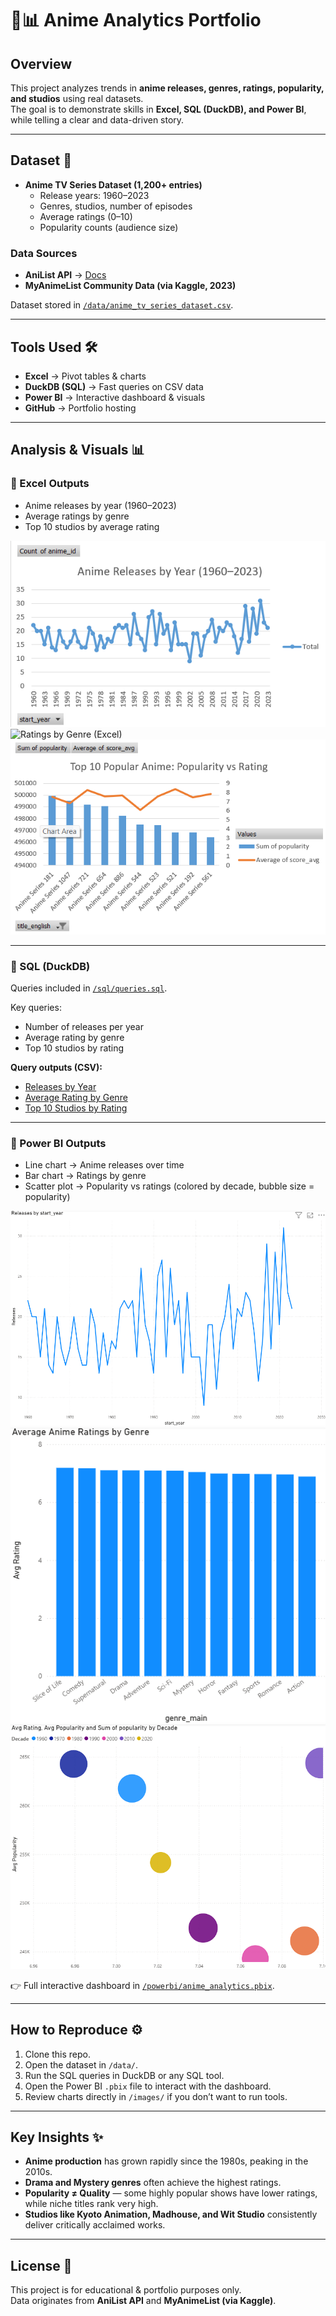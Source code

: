 # 🎥📊 Anime Analytics Portfolio

## Overview  
This project analyzes trends in **anime releases, genres, ratings, popularity, and studios** using real datasets.  
The goal is to demonstrate skills in **Excel, SQL (DuckDB), and Power BI**, while telling a clear and data-driven story.

---

## Dataset 📂  
- **Anime TV Series Dataset (1,200+ entries)**  
  - Release years: 1960–2023  
  - Genres, studios, number of episodes  
  - Average ratings (0–10)  
  - Popularity counts (audience size)  

### Data Sources  
- **AniList API** → [Docs](https://anilist.gitbook.io/anilist-apiv2-docs/)  
- **MyAnimeList Community Data (via Kaggle, 2023)**  

Dataset stored in [`/data/anime_tv_series_dataset.csv`](data/anime_tv_series_dataset.csv).

---

## Tools Used 🛠️  
- **Excel** → Pivot tables & charts  
- **DuckDB (SQL)** → Fast queries on CSV data  
- **Power BI** → Interactive dashboard & visuals  
- **GitHub** → Portfolio hosting  

---

## Analysis & Visuals 📊  

### 🔹 Excel Outputs
- Anime releases by year (1960–2023)  
- Average ratings by genre  
- Top 10 studios by average rating  

![Releases by Year (Excel)](images/releases_by_year.png)  
![Ratings by Genre (Excel)](images/rating_by_genre.png)  
![Top 10 Studios (Excel)](images/top10_popularity.png)  

---

### 🔹 SQL (DuckDB)  
Queries included in [`/sql/queries.sql`](sql/queries.sql).  

Key queries:  
- Number of releases per year  
- Average rating by genre  
- Top 10 studios by rating  

**Query outputs (CSV):**  
- [Releases by Year](sql/releases_by_year.csv)  
- [Average Rating by Genre](sql/avg_rating_by_genre.csv)  
- [Top 10 Studios by Rating](sql/top10_studios.csv)  

---

### 🔹 Power BI Outputs
- Line chart → Anime releases over time  
- Bar chart → Ratings by genre  
- Scatter plot → Popularity vs ratings (colored by decade, bubble size = popularity)  

![Releases by Year (Power BI)](images/releases_by_year_pbi.png)  
![Ratings by Genre (Power BI)](images/avg_rating_by_genre_pbi.png)  
![Popularity vs Rating (Power BI)](images/popularity_vs_rating_pbi.png)  

👉 Full interactive dashboard in [`/powerbi/anime_analytics.pbix`](powerbi/anime_analytics.pbix).  

---

## How to Reproduce ⚙️  
1. Clone this repo.  
2. Open the dataset in `/data/`.  
3. Run the SQL queries in DuckDB or any SQL tool.  
4. Open the Power BI `.pbix` file to interact with the dashboard.  
5. Review charts directly in `/images/` if you don’t want to run tools.  

---

## Key Insights ✨  
- **Anime production** has grown rapidly since the 1980s, peaking in the 2010s.  
- **Drama and Mystery genres** often achieve the highest ratings.  
- **Popularity ≠ Quality** — some highly popular shows have lower ratings, while niche titles rank very high.  
- **Studios like Kyoto Animation, Madhouse, and Wit Studio** consistently deliver critically acclaimed works.  

---

## License 📜  
This project is for educational & portfolio purposes only.  
Data originates from **AniList API** and **MyAnimeList (via Kaggle)**.

